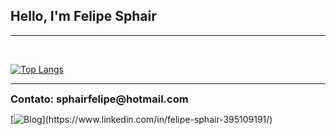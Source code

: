 ### <h2>Hello, I'm Felipe Sphair</h2>  

<hr>


<br>

[![Top Langs](https://github-readme-stats.vercel.app/api/top-langs/?username=felipesphair&layout=compact&theme=light)](https://github.com/felipesphair)

<hr>

<h3 style="display: inline; ">Contato: sphairfelipe@hotmail.com</h3>

[![Blog](https://img.shields.io/badge/LinkedIn-0077B5?style=for-the-badge&logo=linkedin&logoColor=white&Aling")](https://www.linkedin.com/in/felipe-sphair-395109191/)


